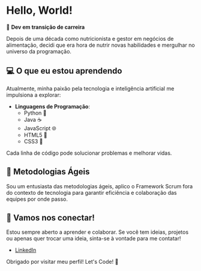 # Hello, World!

🔄 **Dev em transição de carreira**

Depois de uma década como nutricionista e gestor em negócios de alimentação, decidi que era hora de nutrir novas habilidades e mergulhar no universo da programação.

## 💻 O que eu estou aprendendo

Atualmente, minha paixão pela tecnologia e inteligência artificial me impulsiona a explorar:

- **Linguagens de Programação**:
  - Python 🐍
  - Java ☕
  - JavaScript 🌐
  - HTML5 📄
  - CSS3 🎨

Cada linha de código pode solucionar problemas e melhorar vidas.

## 🚀 Metodologias Ágeis

Sou um entusiasta das metodologias ágeis, aplico o Framework Scrum fora do contexto de tecnologia para garantir eficiência e colaboração das equipes por onde passo.

## 🤝 Vamos nos conectar!

Estou sempre aberto a aprender e colaborar. Se você tem ideias, projetos ou apenas quer trocar uma ideia, sinta-se à vontade para me contatar!

- [LinkedIn](https://www.linkedin.com/in/vinicius-toledo-736442253/)

Obrigado por visitar meu perfil! Let's Code! 🚀
